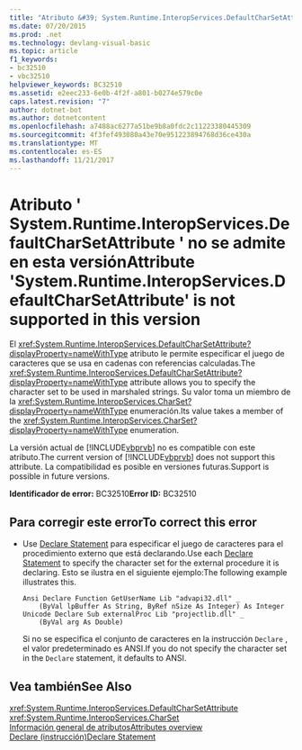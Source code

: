 ```yaml
---
title: "Atributo &#39; System.Runtime.InteropServices.DefaultCharSetAttribute &#39; no se admite en esta versión"
ms.date: 07/20/2015
ms.prod: .net
ms.technology: devlang-visual-basic
ms.topic: article
f1_keywords:
- bc32510
- vbc32510
helpviewer_keywords: BC32510
ms.assetid: e2eec233-6e0b-4f2f-a801-b0274e579c0e
caps.latest.revision: "7"
author: dotnet-bot
ms.author: dotnetcontent
ms.openlocfilehash: a7488ac6277a51be9b8a0fdc2c11223380445309
ms.sourcegitcommit: 4f3fef493080a43e70e951223894768d36ce430a
ms.translationtype: MT
ms.contentlocale: es-ES
ms.lasthandoff: 11/21/2017
---
```

# <a name="attribute-39systemruntimeinteropservicesdefaultcharsetattribute39-is-not-supported-in-this-version"></a><span data-ttu-id="86d82-102">Atributo &#39; System.Runtime.InteropServices.DefaultCharSetAttribute &#39; no se admite en esta versión</span><span class="sxs-lookup"><span data-stu-id="86d82-102">Attribute &#39;System.Runtime.InteropServices.DefaultCharSetAttribute&#39; is not supported in this version</span></span>
<span data-ttu-id="86d82-103">El <xref:System.Runtime.InteropServices.DefaultCharSetAttribute?displayProperty=nameWithType> atributo le permite especificar el juego de caracteres que se usa en cadenas con referencias calculadas.</span><span class="sxs-lookup"><span data-stu-id="86d82-103">The <xref:System.Runtime.InteropServices.DefaultCharSetAttribute?displayProperty=nameWithType> attribute allows you to specify the character set to be used in marshaled strings.</span></span> <span data-ttu-id="86d82-104">Su valor toma un miembro de la <xref:System.Runtime.InteropServices.CharSet?displayProperty=nameWithType> enumeración.</span><span class="sxs-lookup"><span data-stu-id="86d82-104">Its value takes a member of the <xref:System.Runtime.InteropServices.CharSet?displayProperty=nameWithType> enumeration.</span></span>  
  
 <span data-ttu-id="86d82-105">La versión actual de [!INCLUDE[vbprvb](~/includes/vbprvb-md.md)] no es compatible con este atributo.</span><span class="sxs-lookup"><span data-stu-id="86d82-105">The current version of [!INCLUDE[vbprvb](~/includes/vbprvb-md.md)] does not support this attribute.</span></span> <span data-ttu-id="86d82-106">La compatibilidad es posible en versiones futuras.</span><span class="sxs-lookup"><span data-stu-id="86d82-106">Support is possible in future versions.</span></span>  
  
 <span data-ttu-id="86d82-107">**Identificador de error:** BC32510</span><span class="sxs-lookup"><span data-stu-id="86d82-107">**Error ID:** BC32510</span></span>  
  
## <a name="to-correct-this-error"></a><span data-ttu-id="86d82-108">Para corregir este error</span><span class="sxs-lookup"><span data-stu-id="86d82-108">To correct this error</span></span>  
  
-   <span data-ttu-id="86d82-109">Use [Declare Statement](../../visual-basic/language-reference/statements/declare-statement.md) para especificar el juego de caracteres para el procedimiento externo que está declarando.</span><span class="sxs-lookup"><span data-stu-id="86d82-109">Use each [Declare Statement](../../visual-basic/language-reference/statements/declare-statement.md) to specify the character set for the external procedure it is declaring.</span></span> <span data-ttu-id="86d82-110">Esto se ilustra en el siguiente ejemplo:</span><span class="sxs-lookup"><span data-stu-id="86d82-110">The following example illustrates this.</span></span>  
  
    ```  
    Ansi Declare Function GetUserName Lib "advapi32.dll" _  
        (ByVal lpBuffer As String, ByRef nSize As Integer) As Integer  
    Unicode Declare Sub externalProc Lib "projectlib.dll" _  
        (ByVal arg As Double)  
    ```  
  
     <span data-ttu-id="86d82-111">Si no se especifica el conjunto de caracteres en la instrucción `Declare` , el valor predeterminado es ANSI.</span><span class="sxs-lookup"><span data-stu-id="86d82-111">If you do not specify the character set in the `Declare` statement, it defaults to ANSI.</span></span>  
  
## <a name="see-also"></a><span data-ttu-id="86d82-112">Vea también</span><span class="sxs-lookup"><span data-stu-id="86d82-112">See Also</span></span>  
 <xref:System.Runtime.InteropServices.DefaultCharSetAttribute>  
 <xref:System.Runtime.InteropServices.CharSet>  
 [<span data-ttu-id="86d82-113">Información general de atributos</span><span class="sxs-lookup"><span data-stu-id="86d82-113">Attributes overview</span></span>](~/docs/visual-basic/programming-guide/concepts/attributes/index.md)  
 [<span data-ttu-id="86d82-114">Declare (instrucción)</span><span class="sxs-lookup"><span data-stu-id="86d82-114">Declare Statement</span></span>](../../visual-basic/language-reference/statements/declare-statement.md)
